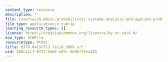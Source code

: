 ```yaml
---
content_type: resource
description: ''
file: /courses/6-041sc-probabilistic-systems-analysis-and-applied-probability-fall-2013/568c1acf07175de6a97c0e9677fea483_MIT6_041SCF13_lec18_300k.vtt
file_type: application/x-subrip
learning_resource_types: []
license: https://creativecommons.org/licenses/by-nc-sa/4.0/
ocw_type: OCWFile
resourcetype: Other
title: MIT6_041SCF13_lec18_300k.srt
uid: 568c1acf-0717-5de6-a97c-0e9677fea483
---
```

